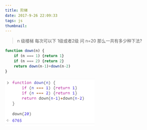 ```yaml
---
title: 阶梯
date: 2017-9-26 22:09:33
tags: js
thumbnail:
---
```

>n 级楼梯 每次可以下 1级或者2级  问 n=20 那么一共有多少种下法?


```javascript
function down(n) {
    if (n === 1) {return 1}
    if (n === 2) {return 2}
    return down(n-1)+down(n-2)
}
```

![](https://raw.githubusercontent.com/gl09025/image_respository/master/2017%E5%B9%B49%E6%9C%8826%E6%97%A5/%E9%98%B6%E6%A2%AF/%E9%98%B6%E6%A2%AFchrome%E6%88%AA%E5%9B%BE.png)
